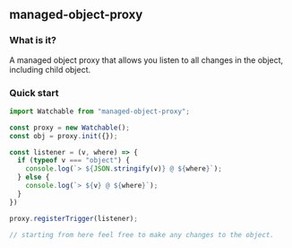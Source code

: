 ## managed-object-proxy

### What is it?
A managed object proxy that allows you listen to all changes in the object, including child object.

### Quick start
```typescript
import Watchable from "managed-object-proxy";

const proxy = new Watchable();
const obj = proxy.init({});

const listener = (v, where) => {
  if (typeof v === "object") {
    console.log(`> ${JSON.stringify(v)} @ ${where}`);
  } else {
    console.log(`> ${v} @ ${where}`);
  }
})

proxy.registerTrigger(listener);

// starting from here feel free to make any changes to the object.
```
